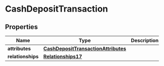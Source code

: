 # CashDepositTransaction

## Properties
Name | Type | Description | Notes
------------ | ------------- | ------------- | -------------
**attributes** | [**CashDepositTransactionAttributes**](CashDepositTransactionAttributes.md) |  | 
**relationships** | [**Relationships17**](Relationships17.md) |  | 
